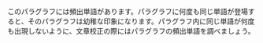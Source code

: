 このパラグラフには頻出単語があります。パラグラフに何度も同じ単語が登場すると、そのパラグラフは幼稚な印象になります。パラグラフ内に同じ単語が何度も出現しないように、文章校正の際にはパラグラフの頻出単語を調べましょう。
